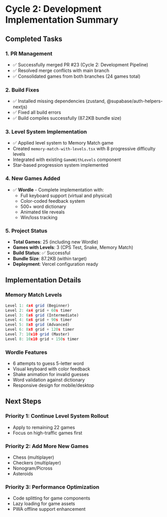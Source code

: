 # Cycle 2: Development Implementation Summary

## Completed Tasks

### 1. PR Management
- ✅ Successfully merged PR #23 (Cycle 2: Development Pipeline)
- ✅ Resolved merge conflicts with main branch
- ✅ Consolidated games from both branches (24 games total)

### 2. Build Fixes
- ✅ Installed missing dependencies (zustand, @supabase/auth-helpers-nextjs)
- ✅ Fixed all build errors
- ✅ Build compiles successfully (87.2KB bundle size)

### 3. Level System Implementation
- ✅ Applied level system to Memory Match game
- Created `memory-match-with-levels.tsx` with 8 progressive difficulty levels
- Integrated with existing `GameWithLevels` component
- Star-based progression system implemented

### 4. New Games Added
- ✅ **Wordle** - Complete implementation with:
  - Full keyboard support (virtual and physical)
  - Color-coded feedback system
  - 500+ word dictionary
  - Animated tile reveals
  - Win/loss tracking

### 5. Project Status
- **Total Games**: 25 (including new Wordle)
- **Games with Levels**: 3 (CPS Test, Snake, Memory Match)
- **Build Status**: ✅ Successful
- **Bundle Size**: 87.2KB (within target)
- **Deployment**: Vercel configuration ready

## Implementation Details

### Memory Match Levels
```javascript
Level 1: 4x4 grid (Beginner)
Level 2: 4x4 grid + 60s timer
Level 3: 6x6 grid (Intermediate)
Level 4: 6x6 grid + 90s timer
Level 5: 8x8 grid (Advanced)
Level 6: 8x8 grid + 120s timer
Level 7: 10x10 grid (Master)
Level 8: 10x10 grid + 150s timer
```

### Wordle Features
- 6 attempts to guess 5-letter word
- Visual keyboard with color feedback
- Shake animation for invalid guesses
- Word validation against dictionary
- Responsive design for mobile/desktop

## Next Steps

### Priority 1: Continue Level System Rollout
- Apply to remaining 22 games
- Focus on high-traffic games first

### Priority 2: Add More New Games
- Chess (multiplayer)
- Checkers (multiplayer)
- Nonogram/Picross
- Asteroids

### Priority 3: Performance Optimization
- Code splitting for game components
- Lazy loading for game assets
- PWA offline support enhancement

<!-- FEATURES_STATUS: PARTIAL_COMPLETE -->
